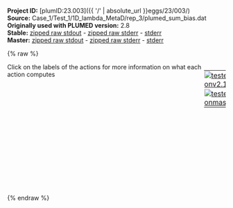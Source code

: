 **Project ID:** [plumID:23.003]({{ '/' | absolute_url }}eggs/23/003/)  
**Source:** Case_1/Test_1/1D_lambda_MetaD/rep_3/plumed_sum_bias.dat  
**Originally used with PLUMED version:** 2.8  
**Stable:** [zipped raw stdout](plumed_sum_bias.dat.plumed.stdout.txt.zip) - [zipped raw stderr](plumed_sum_bias.dat.plumed.stderr.txt.zip) - [stderr](plumed_sum_bias.dat.plumed.stderr)  
**Master:** [zipped raw stdout](plumed_sum_bias.dat.plumed_master.stdout.txt.zip) - [zipped raw stderr](plumed_sum_bias.dat.plumed_master.stderr.txt.zip) - [stderr](plumed_sum_bias.dat.plumed_master.stderr)  

{% raw %}
<div style="width: 100%; float:left">
<div style="width: 90%; float:left" id="value_details_data/Case_1/Test_1/1D_lambda_MetaD/rep_3/plumed_sum_bias.dat"> Click on the labels of the actions for more information on what each action computes </div>
<div style="width: 10%; float:left"><table><tr><td style="padding:1px"><a href="plumed_sum_bias.dat.plumed.stderr"><img src="https://img.shields.io/badge/v2.10-passing-green.svg" alt="tested onv2.10" /></a></td></tr><tr><td style="padding:1px"><a href="plumed_sum_bias.dat.plumed_master.stderr"><img src="https://img.shields.io/badge/master-passing-green.svg" alt="tested onmaster" /></a></td></tr></table></div></div>
<pre style="width=97%;">
<span id="data/Case_1/Test_1/1D_lambda_MetaD/rep_3/plumed_sum_bias.datdeflambda_short"><b name="data/Case_1/Test_1/1D_lambda_MetaD/rep_3/plumed_sum_bias.datlambda" onclick='showPath("data/Case_1/Test_1/1D_lambda_MetaD/rep_3/plumed_sum_bias.dat","data/Case_1/Test_1/1D_lambda_MetaD/rep_3/plumed_sum_bias.datlambda","data/Case_1/Test_1/1D_lambda_MetaD/rep_3/plumed_sum_bias.datlambda","black")'>lambda</b><span style="display:none;" id="data/Case_1/Test_1/1D_lambda_MetaD/rep_3/plumed_sum_bias.datlambda">The READ action with label <b>lambda</b> calculates the following quantities:<table  align="center" frame="void" width="95%" cellpadding="5%"><tr><td width="5%"><b> Quantity </b>  </td><td width="5%"><b> Type </b>  </td><td><b> Description </b> </td></tr><tr><td width="5%">lambda</td><td width="5%"><font color="black">scalar</font></td><td>the value calculated by this action</td></tr></table></span>: <span class="plumedtooltip" style="color:green">READ<span class="right">Read quantities from a colvar file. This action has <a class="toggler" href='javascript:;' onclick='toggleDisplay("data/Case_1/Test_1/1D_lambda_MetaD/rep_3/plumed_sum_bias.datdeflambda");'>hidden defaults</a>. <a href="https://www.plumed.org/doc-master/user-doc/html/_r_e_a_d.html">More details</a><i></i></span></span> <span class="plumedtooltip">FILE<span class="right">the name of the file from which to read these quantities<i></i></span></span>=COLVAR_fake <span class="plumedtooltip">VALUES<span class="right">the values to read from the file<i></i></span></span>=<b name="data/Case_1/Test_1/1D_lambda_MetaD/rep_3/plumed_sum_bias.datlambda">lambda</b> <span class="plumedtooltip">IGNORE_TIME<span class="right"> ignore the time in the colvar file<i></i></span></span> <span class="plumedtooltip">IGNORE_FORCES<span class="right"> use this flag if the forces added by any bias can be safely ignored<i></i></span></span>
</span><span id="data/Case_1/Test_1/1D_lambda_MetaD/rep_3/plumed_sum_bias.datdeflambda_long" style="display:none;"><b name="data/Case_1/Test_1/1D_lambda_MetaD/rep_3/plumed_sum_bias.datlambda" onclick='showPath("data/Case_1/Test_1/1D_lambda_MetaD/rep_3/plumed_sum_bias.dat","data/Case_1/Test_1/1D_lambda_MetaD/rep_3/plumed_sum_bias.datlambda","data/Case_1/Test_1/1D_lambda_MetaD/rep_3/plumed_sum_bias.datlambda","black")'>lambda</b>: <span class="plumedtooltip" style="color:green">READ<span class="right">Read quantities from a colvar file. This action uses the <a class="toggler" href='javascript:;' onclick='toggleDisplay("data/Case_1/Test_1/1D_lambda_MetaD/rep_3/plumed_sum_bias.datdeflambda");'>defaults shown here</a>. <a href="https://www.plumed.org/doc-master/user-doc/html/_r_e_a_d.html">More details</a><i></i></span></span> <span class="plumedtooltip">FILE<span class="right">the name of the file from which to read these quantities<i></i></span></span>=COLVAR_fake <span class="plumedtooltip">VALUES<span class="right">the values to read from the file<i></i></span></span>=<b name="data/Case_1/Test_1/1D_lambda_MetaD/rep_3/plumed_sum_bias.datlambda">lambda</b> <span class="plumedtooltip">IGNORE_TIME<span class="right"> ignore the time in the colvar file<i></i></span></span> <span class="plumedtooltip">IGNORE_FORCES<span class="right"> use this flag if the forces added by any bias can be safely ignored<i></i></span></span>  <span class="plumedtooltip">STRIDE<span class="right"> the frequency with which the file should be read<i></i></span></span>=1 <span class="plumedtooltip">EVERY<span class="right"> only read every nth line of the colvar file<i></i></span></span>=1
</span><br/><span class="plumedtooltip" style="color:green">METAD<span class="right">Used to performed metadynamics on one or more collective variables. <a href="https://www.plumed.org/doc-master/user-doc/html/_m_e_t_a_d.html" style="color:green">More details</a><i></i></span></span> ...
<span class="plumedtooltip">ARG<span class="right">the labels of the scalars on which the bias will act<i></i></span></span>=<b name="data/Case_1/Test_1/1D_lambda_MetaD/rep_3/plumed_sum_bias.datlambda">lambda</b> 
<span class="plumedtooltip">SIGMA<span class="right">the widths of the Gaussian hills<i></i></span></span>=0.01  
<span class="plumedtooltip">HEIGHT<span class="right">the heights of the Gaussian hills<i></i></span></span>=0
<span class="plumedtooltip">PACE<span class="right">the frequency for hill addition<i></i></span></span>=5000000        
<span class="plumedtooltip">GRID_MIN<span class="right">the lower bounds for the grid<i></i></span></span>=0 
<span class="plumedtooltip">GRID_MAX<span class="right">the upper bounds for the grid<i></i></span></span>=5 
<span class="plumedtooltip">GRID_BIN<span class="right">the number of bins for the grid<i></i></span></span>=5
<span class="plumedtooltip">TEMP<span class="right">the system temperature - this is only needed if you are doing well-tempered metadynamics<i></i></span></span>=298
<span class="plumedtooltip">BIASFACTOR<span class="right">use well tempered metadynamics and use this bias factor<i></i></span></span>=50
<span class="plumedtooltip">LABEL<span class="right">a label for the action so that its output can be referenced in the input to other actions<i></i></span></span>=<b name="data/Case_1/Test_1/1D_lambda_MetaD/rep_3/plumed_sum_bias.datmetad" onclick='showPath("data/Case_1/Test_1/1D_lambda_MetaD/rep_3/plumed_sum_bias.dat","data/Case_1/Test_1/1D_lambda_MetaD/rep_3/plumed_sum_bias.datmetad","data/Case_1/Test_1/1D_lambda_MetaD/rep_3/plumed_sum_bias.datmetad","black")'>metad</b><span style="display:none;" id="data/Case_1/Test_1/1D_lambda_MetaD/rep_3/plumed_sum_bias.datmetad">The METAD action with label <b>metad</b> calculates the following quantities:<table  align="center" frame="void" width="95%" cellpadding="5%"><tr><td width="5%"><b> Quantity </b>  </td><td width="5%"><b> Type </b>  </td><td><b> Description </b> </td></tr><tr><td width="5%">metad.bias</td><td width="5%"><font color="black">scalar</font></td><td>the instantaneous value of the bias potential</td></tr></table></span>    
<span class="plumedtooltip">FILE<span class="right"> a file in which the list of added hills is stored<i></i></span></span>=HILLS_LAMBDA_modified_fake
<span class="plumedtooltip">RESTART<span class="right">allows per-action setting of restart (YES/NO/AUTO)<i></i></span></span>=YES
... METAD
<br/><span class="plumedtooltip" style="color:green">PRINT<span class="right">Print quantities to a file. <a href="https://www.plumed.org/doc-master/user-doc/html/_p_r_i_n_t.html" style="color:green">More details</a><i></i></span></span> <span class="plumedtooltip">STRIDE<span class="right"> the frequency with which the quantities of interest should be output<i></i></span></span>=1 <span class="plumedtooltip">ARG<span class="right">the labels of the values that you would like to print to the file<i></i></span></span>=<b name="data/Case_1/Test_1/1D_lambda_MetaD/rep_3/plumed_sum_bias.datlambda">lambda</b>,<b name="data/Case_1/Test_1/1D_lambda_MetaD/rep_3/plumed_sum_bias.datmetad">metad.bias</b> <span class="plumedtooltip">FILE<span class="right">the name of the file on which to output these quantities<i></i></span></span>=COLVAR_SUM_BIAS
</pre>
{% endraw %}
